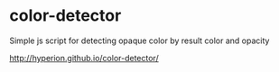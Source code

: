 color-detector
==============

Simple js script for detecting opaque color by result color and opacity

http://hyperion.github.io/color-detector/
